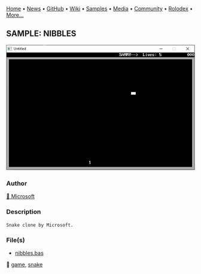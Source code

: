 [Home](https://qb64.com) • [News](../../news.md) • [GitHub](../../github.md) • [Wiki](../../wiki.md) • [Samples](../../samples.md) • [Media](../../media.md) • [Community](../../community.md) • [Rolodex](../../rolodex.md) • [More...](../../more.md)

## SAMPLE: NIBBLES

![screenshot.png](img/screenshot.png)

### Author

[🐝 Microsoft](../microsoft.md) 

### Description

```text
Snake clone by Microsoft.
```

### File(s)

* [nibbles.bas](src/nibbles.bas)

🔗 [game](../game.md), [snake](../snake.md)

